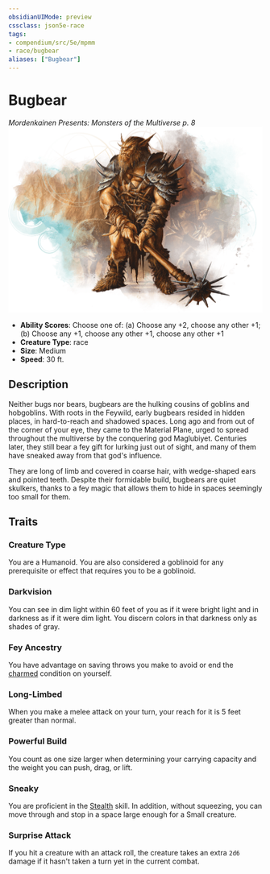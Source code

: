 ```yaml
---
obsidianUIMode: preview
cssclass: json5e-race
tags:
- compendium/src/5e/mpmm
- race/bugbear
aliases: ["Bugbear"]
---
```


# Bugbear
*Mordenkainen Presents: Monsters of the Multiverse p. 8*
![](../../../assets/img/bugbear.png)  

- **Ability Scores**: Choose one of: (a) Choose any +2, choose any other +1; (b) Choose any +1, choose any other +1, choose any other +1
- **Creature Type**: race
- **Size**: Medium
- **Speed**: 30 ft.


## Description

Neither bugs nor bears, bugbears are the hulking cousins of goblins and hobgoblins. With roots in the Feywild, early bugbears resided in hidden places, in hard-to-reach and shadowed spaces. Long ago and from out of the corner of your eye, they came to the Material Plane, urged to spread throughout the multiverse by the conquering god Maglubiyet. Centuries later, they still bear a fey gift for lurking just out of sight, and many of them have sneaked away from that god's influence.

They are long of limb and covered in coarse hair, with wedge-shaped ears and pointed teeth. Despite their formidable build, bugbears are quiet skulkers, thanks to a fey magic that allows them to hide in spaces seemingly too small for them.


## Traits

### Creature Type

You are a Humanoid. You are also considered a goblinoid for any prerequisite or effect that requires you to be a goblinoid.

### Darkvision

You can see in dim light within 60 feet of you as if it were bright light and in darkness as if it were dim light. You discern colors in that darkness only as shades of gray.

### Fey Ancestry

You have advantage on saving throws you make to avoid or end the [charmed](../../../Rules%20&%20Options/5e%20Rules/conditions.md##charmed) condition on yourself.

### Long-Limbed

When you make a melee attack on your turn, your reach for it is 5 feet greater than normal.

### Powerful Build

You count as one size larger when determining your carrying capacity and the weight you can push, drag, or lift.

### Sneaky

You are proficient in the [Stealth](../../../Rules%20&%20Options/5e%20Rules/skills.md##Stealth) skill. In addition, without squeezing, you can move through and stop in a space large enough for a Small creature.

### Surprise Attack

If you hit a creature with an attack roll, the creature takes an extra `2d6` damage if it hasn't taken a turn yet in the current combat.
